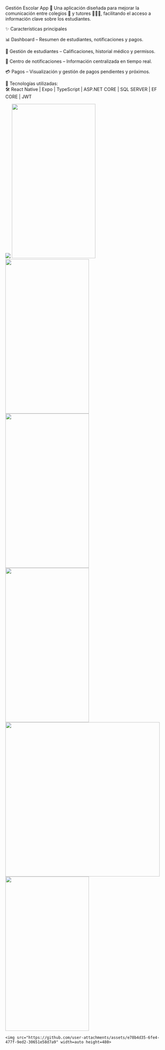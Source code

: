 Gestión Escolar App 📱
Una aplicación diseñada para mejorar la comunicación entre colegios 🏫 y tutores 👨‍👩‍👧, facilitando el acceso a información clave sobre los estudiantes.

✨ Características principales


📊 Dashboard – Resumen de estudiantes, notificaciones y pagos.


👦 Gestión de estudiantes – Calificaciones, historial médico y permisos.


🔔 Centro de notificaciones – Información centralizada en tiempo real.


💳 Pagos – Visualización y gestión de pagos pendientes y próximos.


🚀 Tecnologías utilizadas:  
🛠️ React Native | Expo | TypeScript | ASP.NET CORE | SQL SERVER | EF CORE | JWT

<div>
     <img src="https://github.com/user-attachments/assets/23e4b3c6-1718-4213-810d-7ded8d465689" >
    <img src="https://github.com/user-attachments/assets/e31a790f-3fb7-462b-a719-e6ae6257fbcf" width=260 height=480>
        <td><img src="https://github.com/user-attachments/assets/8cef447c-c3ea-4fe7-9fb7-c04dc2a3a56b" width=260 height=480></td>
     <td><img src="https://github.com/user-attachments/assets/2f79f2f4-77ca-4666-ae1d-2f643910e3ac" width=260 height=480></td>
        <td><img src="https://github.com/user-attachments/assets/b767646e-0f94-4730-8c27-e257c9cd7456" width=260 height=480></td>
   <img src="https://github.com/user-attachments/assets/ab016063-f929-4919-a200-52199656241d" height=480>
 
 
<img src="https://github.com/user-attachments/assets/e6565390-cc2c-4ec8-a055-6284c9ccbc53" width=260 height=480>


    <img src="https://github.com/user-attachments/assets/e78b4d35-6fe4-477f-9ed2-30651e58d7a9" width=auto height=480>

</div>
 


